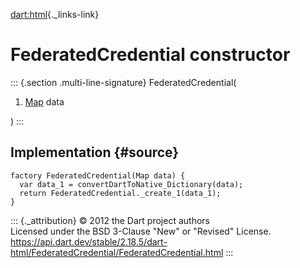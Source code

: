 [dart:html](../../dart-html/dart-html-library){._links-link}

FederatedCredential constructor
===============================

::: {.section .multi-line-signature}
FederatedCredential(

1.  [Map](../../dart-core/map-class) data

)
:::

Implementation {#source}
--------------

``` {.language-dart data-language="dart"}
factory FederatedCredential(Map data) {
  var data_1 = convertDartToNative_Dictionary(data);
  return FederatedCredential._create_1(data_1);
}
```

::: {._attribution}
© 2012 the Dart project authors\
Licensed under the BSD 3-Clause \"New\" or \"Revised\" License.\
<https://api.dart.dev/stable/2.18.5/dart-html/FederatedCredential/FederatedCredential.html>
:::
